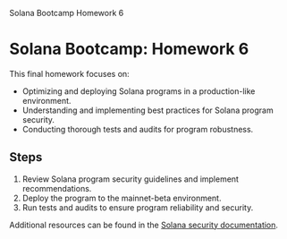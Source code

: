 





Solana Bootcamp Homework 6


# Solana Bootcamp: Homework 6


This final homework focuses on:


* Optimizing and deploying Solana programs in a production-like environment.
* Understanding and implementing best practices for Solana program security.
* Conducting thorough tests and audits for program robustness.


## Steps


1. Review Solana program security guidelines and implement recommendations.
2. Deploy the program to the mainnet-beta environment.
3. Run tests and audits to ensure program reliability and security.


Additional resources can be found in the [Solana security documentation](https://solana.com/docs/security).




